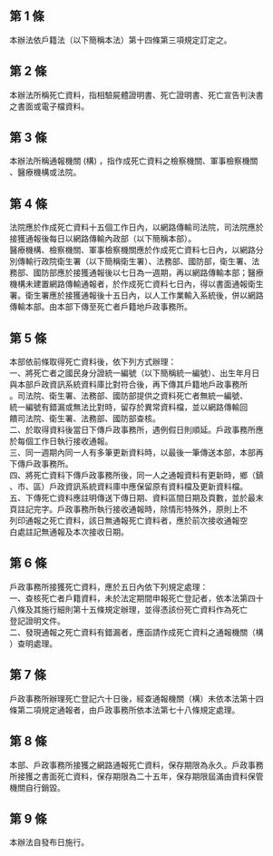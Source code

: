 第 1 條
-------
本辦法依戶籍法（以下簡稱本法）第十四條第三項規定訂定之。

第 2 條
-------
本辦法所稱死亡資料，指相驗屍體證明書、死亡證明書、死亡宣告判決書  
之書面或電子檔資料。

第 3 條
-------
本辦法所稱通報機關 (構) ，指作成死亡資料之檢察機關、軍事檢察機關  
、醫療機構或法院。

第 4 條
-------
法院應於作成死亡資料十五個工作日內，以網路傳輸司法院，司法院應於  
接獲通報後每日以網路傳輸內政部（以下簡稱本部）。  
醫療機構、檢察機關、軍事檢察機關應於作成死亡資料七日內，以網路分  
別傳輸行政院衛生署（以下簡稱衛生署）、法務部、國防部，衛生署、法  
務部、國防部應於接獲通報後以七日為一週期，再以網路傳輸本部；醫療  
機構未建置網路傳輸通報者，於作成死亡資料七日內，得以書面通報衛生  
署。衛生署應於接獲通報後十五日內，以人工作業輸入系統後，併以網路  
傳輸本部。由本部下傳至死亡者戶籍地戶政事務所。

第 5 條
-------
本部依前條取得死亡資料後，依下列方式辦理：  
一、將死亡者之國民身分證統一編號（以下簡稱統一編號）、出生年月日  
    與本部戶政資訊系統資料庫比對符合後，再下傳其戶籍地戶政事務所  
    。司法院、衛生署、法務部、國防部提供之資料死亡者無統一編號、  
    統一編號有錯漏或無法比對時，留存於異常資料檔，並以網路傳輸回  
    饋司法院、衛生署、法務部、國防部查核。  
二、於取得資料後當日下傳戶政事務所，遇例假日則順延。戶政事務所應  
    於每個工作日執行接收通報。  
三、同一週期內同一人有多筆更新資料時，以最後一筆傳送本部，本部再  
    下傳戶政事務所。  
四、將死亡資料下傳戶政事務所後，同一人之通報資料有更新時，鄉（鎮  
    、市、區）戶政資訊系統資料庫中應保留原有資料檔及更新資料檔。  
五、下傳死亡資料應註明傳送下傳日期、資料區間日期及頁數，並於最末  
    頁註記完字。戶政事務所執行接收通報時，除情形特殊外，原則上不  
    列印通報之死亡資料，該日無通報死亡資料者，應於前次接收通報空  
    白處註記無通報及本次接收日期。

第 6 條
-------
戶政事務所接獲死亡資料，應於五日內依下列規定處理：  
一、查核死亡者戶籍資料，未於法定期間申報死亡登記者，依本法第四十  
    八條及其施行細則第十五條規定辦理，並得憑該份死亡資料作為死亡  
    登記證明文件。  
二、發現通報之死亡資料有錯漏者，應函請作成死亡資料之通報機關（構  
    ）查明處理。

第 7 條
-------
戶政事務所辦理死亡登記六十日後，經查通報機關（構）未依本法第十四  
條第二項規定通報者，由戶政事務所依本法第七十八條規定處理。

第 8 條
-------
本部、戶政事務所接獲之網路通報死亡資料，保存期限為永久。戶政事務  
所接獲之書面死亡資料，保存期限為二十五年，保存期限屆滿由資料保管  
機關自行銷毀。

第 9 條
-------
本辦法自發布日施行。

